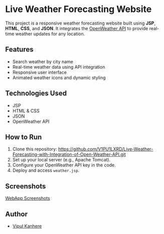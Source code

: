 # Live Weather Forecasting Website

This project is a responsive weather forecasting website built using **JSP**, **HTML**, **CSS**, and **JSON**. It integrates the [OpenWeather API](https://openweathermap.org/api) to provide real-time weather updates for any location.

## Features
- Search weather by city name
- Real-time weather data using API integration
- Responsive user interface
- Animated weather icons and dynamic styling

## Technologies Used
- JSP
- HTML & CSS
- JSON
- OpenWeather API

## How to Run
1. Clone this repository:
 https://github.com/V1PU1LXRD/Live-Weather-Forecasting-with-Integration-of-Open-Weather-API.git
2. Set up your local server (e.g., Apache Tomcat).
3. Configure your OpenWeather API key in the code.
4. Deploy and access `weather.jsp`.

## Screenshots
[WebApp Screenshots](./assets/screenshot.png)

## Author
- [Vipul Kanhere](https://github.com/V1PU1LXRD)


